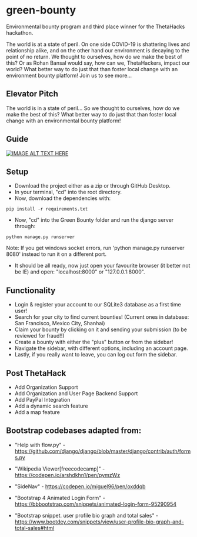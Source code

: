 # green-bounty
Environmental bounty program and third place winner for the ThetaHacks hackathon.

The world is at a state of peril. On one side COVID-19 is shattering lives and relationship alike, and on the other hand 
our environment is decaying to the point of no return. We thought to ourselves, how do we make the best of this? Or as 
Rohan Bansal would say, how can we, ThetaHackers, impact our world? What better way to do just that than foster local
change with an environment bounty platform! Join us to see more...

## Elevator Pitch
The world is in a state of peril… So we thought to ourselves, how do we make the best of this? What better way to do just that than foster local change with an environmental bounty platform!

## Guide
[![IMAGE ALT TEXT HERE](https://img.youtube.com/vi/wwTFL5zMVSs/0.jpg)](https://www.youtube.com/watch?v=wwTFL5zMVSs)

## Setup

* Download the project either as a zip or through GitHub Desktop.
* In your terminal, "cd" into the root directory.
* Now, download the dependencies with:
```
pip install -r requirements.txt
```
* Now, "cd" into the Green Bounty folder and run the django server through:
```
python manage.py runserver
```
Note: If you get windows socket errors, run 'python manage.py runserver 8080' instead to run it on a different port.
* It should be all ready, now just open your favourite browser (it better not be IE) and open: "localhost:8000" or "127.0.0.1:8000".

## Functionality
* Login & register your account to our SQLite3 database as a first time user!
* Search for your city to find current bounties! (Current ones in database: San Francisco, Mexico City, Shanhai)
* Claim your bounty by clicking on it and sending your submission (to be reviewed for fraud!!)
* Create a bounty with either the "plus" button or from the sidebar!
* Navigate the sidebar, with different options, including an account page.
* Lastly, if you really want to leave, you can log out form the sidebar.

## Post ThetaHack
-  Add Organization Support
-  Add Organization and User Page Backend Support
-  Add PayPal Integration
-  Add a dynamic search feature
-  Add a map feature

## Bootstrap codebases adapted from:

- "Help with flow.py" - https://github.com/django/django/blob/master/django/contrib/auth/forms.py

- "Wikipedia Viewer[freecodecamp]" - https://codepen.io/arshdkhn1/pen/pymzWz

- "SideNav" - https://codepen.io/miguel96/pen/oxddqb

- "Bootstrap 4 Animated Login Form" - https://bbbootstrap.com/snippets/animated-login-form-95290954

- "Bootstrap snippet. user profile bio graph and total sales" - https://www.bootdey.com/snippets/view/user-profile-bio-graph-and-total-sales#html
